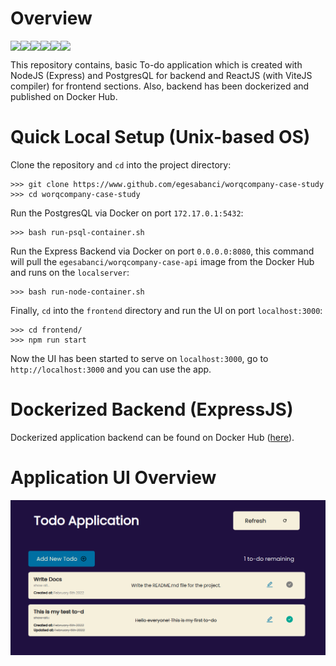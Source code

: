 # Overview
<div style = "display: flex;">
  <img src = "https://img.shields.io/badge/React-20232A?style=for-the-badge&logo=react&logoColor=61DAFB">
  <img src = "https://img.shields.io/badge/Vite-B73BFE?style=for-the-badge&logo=vite&logoColor=FFD62E">
  <img src = "https://img.shields.io/badge/Express.js-000000?style=for-the-badge&logo=express&logoColor=white">
  <img src = "https://img.shields.io/badge/Docker-2CA5E0?style=for-the-badge&logo=docker&logoColor=white">
  <img src = "https://img.shields.io/badge/PostgreSQL-316192?style=for-the-badge&logo=postgresql&logoColor=white">
  <img src = "https://img.shields.io/badge/Node.js-339933?style=for-the-badge&logo=nodedotjs&logoColor=white">
</div>

This repository contains, basic To-do application which is created with NodeJS (Express) and PostgresQL for backend and ReactJS (with ViteJS compiler) for frontend sections. Also, backend has been dockerized and published on Docker Hub.

# Quick Local Setup (Unix-based OS)
Clone the repository and `cd` into the project directory:
```
>>> git clone https://www.github.com/egesabanci/worqcompany-case-study
>>> cd worqcompany-case-study
```
Run the PostgresQL via Docker on port `172.17.0.1:5432`:
```
>>> bash run-psql-container.sh
```
Run the Express Backend via Docker on port `0.0.0.0:8080`, this command will pull the `egesabanci/worqcompany-case-api` image from the Docker Hub and runs on the `localserver`:
```
>>> bash run-node-container.sh
```
Finally, `cd` into the `frontend` directory and run the UI on port `localhost:3000`:
```
>>> cd frontend/
>>> npm run start
```
Now the UI has been started to serve on `localhost:3000`, go to `http://localhost:3000` and you can use the app.

# Dockerized Backend (ExpressJS)
Dockerized application backend can be found on Docker Hub ([here](https://hub.docker.com/r/egesabanci/worqcompany-case-api)).

# Application UI Overview
![Application UI Overview](https://raw.githubusercontent.com/egesabanci/worqcompany-case-study/master/assets/application-ui-overview.png?token=GHSAT0AAAAAABMKUTO2Y7KS2WO7JRLTY564YQIMUFA)